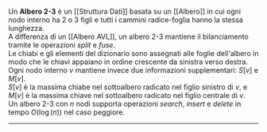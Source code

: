 Un **Albero 2-3** è un [[Struttura Dati]] basata su un [[Albero]] in cui ogni nodo interno ha $2$ o $3$ figli e tutti i cammini radice-foglia hanno la stessa lunghezza.<br />
A differenza di un [[Albero AVL]], un albero 2-3 mantiene il bilanciamento tramite le operazioni _split_ e _fuse_.<br />
Le chiabi e gli elementi del dizionario sono assegnati alle foglie dell'albero in modo che le chiavi appaiano in ordine crescente da sinistra verso destra. Ogni nodo interno $v$ mantiene invece due informazioni supplementari: $S[v]$ e $M[v]$.<br />
$S[v]$ è la massima chiabe nel sottoalbero radicato nel figlio sinistro di $v$, e $M[v]$ è la massima chiave nel sottoalbero radicato nel figlio centrale di $v$.<br />
Un albero 2-3 con $n$ nodi supporta operazioni _search_, _insert_ e _delete_ in tempo $O(\log(n))$ nel caso peggiore.<br />

------------------------------------------------------------